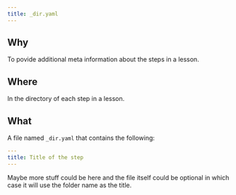 ```yaml
---
title: _dir.yaml
---
```


## Why

To povide additional meta information about the steps in a lesson.

## Where

In the directory of each step in a lesson.

## What

A file named `_dir.yaml` that contains the following:

```yaml
---
title: Title of the step
---
```

Maybe more stuff could be here and the file itself could be optional in which case it will use the folder name as the title.
